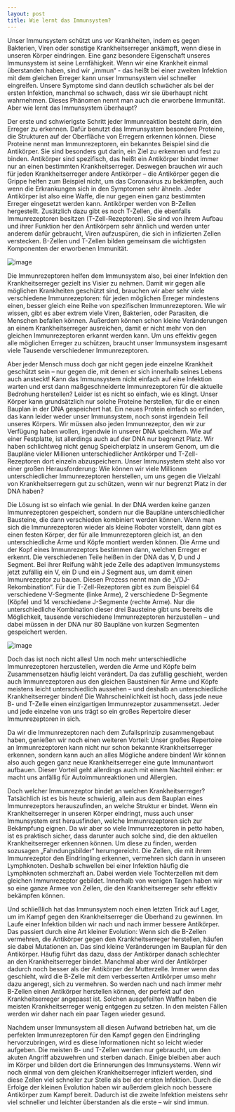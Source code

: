 ```yaml
---
layout: post
title: Wie lernt das Immunsystem?
---
```


Unser Immunsystem schützt uns vor Krankheiten, indem es gegen Bakterien, Viren oder sonstige Krankheitserreger ankämpft, wenn diese in unseren Körper eindringen. Eine ganz besondere Eigenschaft unseres Immunsystem ist seine Lernfähigkeit. Wenn wir eine Krankheit einmal überstanden haben, sind wir „immun“ - das heißt bei einer zweiten Infektion mit dem gleichen Erreger kann unser Immunsystem viel schneller eingreifen. Unsere Symptome sind dann deutlich schwächer als bei der ersten Infektion, manchmal so schwach, dass wir sie überhaupt nicht wahrnehmen. Dieses Phänomen nennt man auch die erworbene Immunität. Aber wie lernt das Immunsystem überhaupt? 

<!--break-->

Der erste und schwierigste Schritt jeder Immunreaktion besteht darin, den Erreger zu erkennen. Dafür benutzt das Immunsystem besondere Proteine, die Strukturen auf der Oberfläche von Erregern erkennen können. Diese Proteine nennt man Immunrezeptoren, ein bekanntes Beispiel sind die Antikörper. Sie sind besonders gut darin, ein Ziel zu erkennen und fest zu binden. Antikörper sind spezifisch, das heißt ein Antikörper bindet immer nur an einen bestimmten Krankheitserreger. Deswegen brauchen wir auch für jeden Krankheitserreger andere Antikörper – die Antikörper gegen die Grippe helfen zum Beispiel nicht, um das Coronavirus zu bekämpfen, auch wenn die Erkrankungen sich in den Symptomen sehr ähneln. Jeder Antikörper ist also eine Waffe, die nur gegen einen ganz bestimmten Erreger eingesetzt werden kann. Antikörper werden von B-Zellen hergestellt. Zusätzlich dazu gibt es noch T-Zellen, die ebenfalls Immunrezeptoren besitzen (T-Zell-Rezeptoren). Sie sind von ihrem Aufbau und ihrer Funktion her den Antikörpern sehr ähnlich und werden unter anderem dafür gebraucht, Viren aufzuspüren, die sich in infizierten Zellen verstecken. B-Zellen und T-Zellen bilden gemeinsam die wichtigsten Komponenten der erworbenen Immunität.

![image](/images/blutgefäß.png)

Die Immunrezeptoren helfen dem Immunsystem also, bei einer Infektion den Krankheitserreger gezielt ins Visier zu nehmen. Damit wir gegen alle möglichen Krankheiten geschützt sind, brauchen wir aber sehr viele verschiedene Immunrezeptoren: für jeden möglichen Erreger mindestens einen, besser gleich eine Reihe von spezifischen Immunrezeptoren. Wie wir wissen, gibt es aber extrem viele Viren, Bakterien, oder Parasiten, die Menschen befallen können. Außerdem können schon kleine Veränderungen an einem Krankheitserreger ausreichen, damit er nicht mehr von den gleichen Immunrezeptoren erkannt werden kann. Um uns effektiv gegen alle möglichen Erreger zu schützen, braucht unser Immunsystem insgesamt viele Tausende verschiedener Immunrezeptoren.

Aber jeder Mensch muss doch gar nicht gegen jede einzelne Krankheit geschützt sein – nur gegen die, mit denen er sich innerhalb seines Lebens auch ansteckt! Kann das Immunsystem nicht einfach auf eine Infektion warten und erst dann maßgeschneiderte Immunrezeptoren für die aktuelle Bedrohung herstellen? Leider ist es nicht so einfach, wie es klingt. Unser Körper kann grundsätzlich nur solche Proteine herstellen, für die er einen Bauplan in der DNA gespeichert hat. Ein neues Protein einfach so erfinden, das kann leider weder unser Immunsystem, noch sonst irgendein Teil unseres Körpers. Wir müssen also jeden Immunrezeptor, den wir zur Verfügung haben wollen, irgendwie in unserer DNA speichern. Wie auf einer Festplatte, ist allerdings auch auf der DNA nur begrenzt Platz. Wir haben schlichtweg nicht genug Speicherplatz in unserem Genom, um die Baupläne vieler Millionen unterschiedlicher Antikörper und T-Zell-Rezeptoren dort einzeln abzuspeichern. Unser Immunsystem steht also vor einer großen Herausforderung: Wie können wir viele Millionen unterschiedlicher Immunrezeptoren herstellen, um uns gegen die Vielzahl von Krankheitserregern gut zu schützen, wenn wir nur begrenzt Platz in der DNA haben? 

Die Lösung ist so einfach wie genial. In der DNA werden keine ganzen Immunrezeptoren gespeichert, sondern nur die Baupläne unterschiedlicher Bausteine, die dann verschieden kombiniert werden können. Wenn man sich die Immunrezeptoren wieder als kleine Roboter vorstellt, dann gibt es einen festen Körper, der für alle Immunrezeptoren gleich ist, an den unterschiedliche Arme und Köpfe montiert werden können. Die Arme und der Kopf eines Immunrezeptors bestimmen dann, welchen Erreger er erkennt. Die verschiedenen Teile heißen in der DNA das V, D und J Segment. Bei ihrer Reifung wählt jede Zelle des adaptiven Immunsystems jetzt zufällig ein V, ein D und ein J Segment aus, um damit einen Immunrezeptor zu bauen. Diesen Prozess nennt man die „VDJ- Rekombination“. Für die T-Zell-Rezeptoren gibt es zum Beispiel 64 verschiedene V-Segmente (linke Arme), 2 verschiedene D-Segmente (Köpfe) und 14 verschiedene J-Segmente (rechte Arme). Nur die unterschiedliche Kombination dieser drei Bausteine gibt uns bereits die Möglichkeit, tausende verschiedene Immunrezeptoren herzustellen – und dabei müssen in der DNA nur 80 Baupläne von kurzen Segmenten gespeichert werden.

![image](/images/immunrezeptor_herstellung.png)

Doch das ist noch nicht alles! Um noch mehr unterschiedliche Immunrezeptoren herzustellen, werden die Arme und Köpfe beim Zusammensetzen häufig leicht verändert. Da das zufällig geschieht, werden auch Immunrezeptoren aus den gleichen Bausteinen für Arme und Köpfe meistens leicht unterschiedlich aussehen – und deshalb an unterschiedliche Krankheitserreger binden! Die Wahrscheinlichkeit ist hoch, dass jede neue B- und T-Zelle einen einzigartigen Immunrezeptor zusammensetzt. Jeder und jede einzelne von uns trägt so ein großes Repertoire dieser Immunrezeptoren in sich. 

Da wir die Immunrezeptoren nach dem Zufallsprinzip zusammengebaut haben, genießen wir noch einen weiteren Vorteil: Unser großes Repertoire an Immunrezeptoren kann nicht nur schon bekannte Krankheitserreger erkennen, sondern kann auch an alles Mögliche andere binden! Wir können also auch gegen ganz neue Krankheitserreger eine gute Immunantwort aufbauen. Dieser Vorteil geht allerdings auch mit einem Nachteil einher: er macht uns anfällig für Autoimmunreaktionen und Allergien. 

Doch welcher Immunrezeptor bindet an welchen Krankheitserreger? 
Tatsächlich ist es bis heute schwierig, allein aus dem Bauplan eines Immunrezeptors herauszufinden, an welche Struktur er bindet. Wenn ein Krankheitserreger in unseren Körper eindringt, muss auch unser Immunsystem erst herausfinden, welche Immunrezeptoren sich zur Bekämpfung eignen. Da wir aber so viele Immunrezeptoren in petto haben, ist es praktisch sicher, dass darunter auch solche sind, die den aktuellen Krankheitserreger erkennen können. Um diese zu finden, werden sozusagen  „Fahndungsbilder“ herumgereicht. Die Zellen, die mit ihrem Immunrezeptor den Eindringling erkennen, vermehren sich dann in unseren Lymphknoten. Deshalb schwellen bei einer Infektion häufig die Lymphknoten schmerzhaft an. Dabei werden viele Tochterzellen mit dem gleichen Immunrezeptor gebildet. Innerhalb von wenigen Tagen haben wir so eine ganze Armee von Zellen, die den Krankheitserreger sehr effektiv bekämpfen können. 

Und schließlich hat das Immunsystem noch einen letzten Trick auf Lager, um im Kampf gegen den Krankheitserreger die Überhand zu gewinnen. Im Laufe einer Infektion bilden wir nach und nach immer bessere Antikörper. Das passiert durch eine Art kleiner Evolution: Wenn sich die B-Zellen vermehren, die Antikörper gegen den Krankheitserreger herstellen, häufen sie dabei Mutationen an. Das sind kleine Veränderungen im Bauplan für den Antikörper. Häufig führt das dazu, dass der Antikörper danach schlechter an den Krankheitserreger bindet. Manchmal aber wird der Antikörper dadurch noch besser als der Antikörper der Mutterzelle. Immer wenn das geschieht, wird die B-Zelle mit dem verbesserten Antikörper umso mehr dazu angeregt, sich zu vermehren. So werden nach und nach immer mehr B-Zellen einen Antikörper herstellen können, der perfekt auf den  Krankheitserreger angepasst ist. Solchen ausgefeilten Waffen haben die meisten Krankheitserreger wenig entgegen zu setzen. In den meisten Fällen werden wir daher nach ein paar Tagen wieder gesund. 

Nachdem unser Immunsystem all diesen Aufwand betrieben hat, um die perfekten Immunrezeptoren für den Kampf gegen den Eindringling hervorzubringen, wird es diese Informationen nicht so leicht wieder aufgeben. Die meisten B- und T-Zellen werden nur gebraucht, um den akuten Angriff abzuwehren und sterben danach. Einige bleiben aber auch im Körper und bilden dort die Erinnerungen des Immunsystems. Wenn wir noch einmal von dem gleichen Krankheitserreger infiziert werden, sind diese Zellen viel schneller zur Stelle als bei der ersten Infektion. Durch die Erfolge der kleinen Evolution haben wir außerdem gleich noch bessere Antikörper zum Kampf bereit. Dadurch ist die zweite Infektion meistens sehr viel schneller und leichter überstanden als die erste – wir sind immun.
